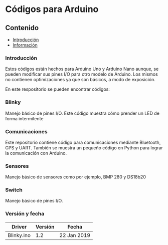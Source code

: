 # Códigos para Arduino

## Contenido

- [Introducción](#Introd)
- [Información](#PICfile)
 
### Introducción<a name = Introd></a>

Estos códigos están hechos para Arduino Uno y Arduino Nano aunque, se pueden modificar sus pines I/O para otro modelo de Arduino. Los mismos
no contienen optimizaciones ya que son básicos, a modo de exposición.

En este respositorio se pueden encontrar códigos:

### Blinky 

Manejo básico de pines I/O.
Este código muestra cómo prender un LED de forma intermitente 

### Comunicaciones
Este repositorio contiene código para comunicaciones mediante Bluetooth, GPS y UART.
También se muestra un pequeño código en Python para lograr la comunicación con Arduino.

### Sensores
Manejo básico de sensores como por ejemplo, BMP 280 y DS18b20

### Switch

Manejo básico de pines I/O.
 
### Versión y fecha <a name = Version></a>

Driver            | Versión | Fecha
------------------|---------|------------
Blinky.ino        |  1.2    | 22 Jan 2019






